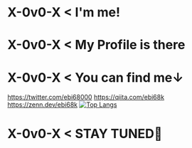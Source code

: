 # X-0v0-X < I'm me!
# X-0v0-X < My Profile is there
# X-0v0-X < You can find me↓
https://twitter.com/ebi68000
https://qiita.com/ebi68k
https://zenn.dev/ebi68k
[![Top Langs](https://github-readme-stats.vercel.app/api/top-langs/?username=X-0v0-X&layout=compact)](https://github.com/anuraghazra/github-readme-stats)
# X-0v0-X < STAY TUNED📢
